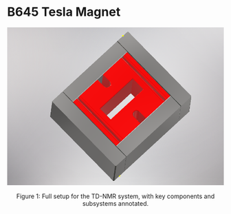 # B645 Tesla Magnet

<p align="center">
<img src="System_development/magnet_design/B645_Tesla_magnet/magnet645.PNG" alt="drawing" width="700"/>
</p>
<p align="center">
Figure 1: Full setup for the TD-NMR system, with key components and subsystems annotated. 
</p>
